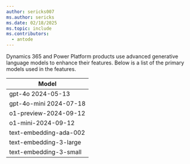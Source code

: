 ```yaml
---
author: sericks007
ms.author: sericks
ms.date: 02/18/2025
ms.topic: include
ms.contributors:
  - antode
---
```


Dynamics 365 and Power Platform products use advanced generative language models to enhance their features. Below is a list of the primary models used in the features.

|Model|
|--|
|gpt-4o 2024-05-13|
|gpt-4o-mini  2024-07-18|
|o1-preview-2024-09-12|
|o1-mini-2024-09-12|
|text-embedding-ada-002|
|text-embedding-3-large|
|text-embedding-3-small|
